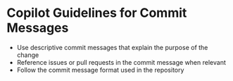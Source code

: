 # Copilot Guidelines for Commit Messages

- Use descriptive commit messages that explain the purpose of the change
- Reference issues or pull requests in the commit message when relevant
- Follow the commit message format used in the repository

